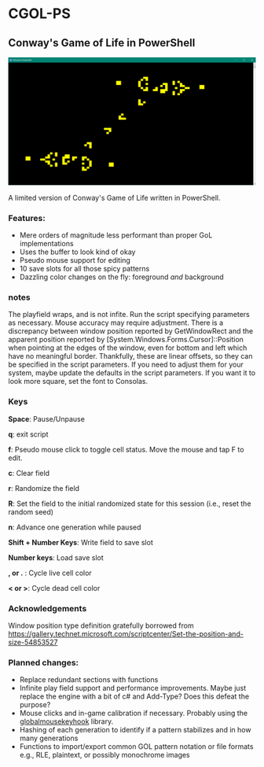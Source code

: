 # CGOL-PS
## Conway's Game of Life in PowerShell

![screen](/img/duelinggospergliderguns.png)

A limited version of Conway's Game of Life written in PowerShell.

### Features:
* Mere orders of magnitude less performant than proper GoL implementations
* Uses the buffer to look kind of okay
* Pseudo mouse support for editing
* 10 save slots for all those spicy patterns
* Dazzling color changes on the fly: foreground _and_ background

### notes
The playfield wraps, and is not infite. Run the script specifying parameters as necessary. Mouse accuracy may require adjustment. There is a discrepancy between window position reported by GetWindowRect and the apparent position reported by \[System.Windows.Forms.Cursor\]::Position when pointing at the edges of the window, even for bottom and left which have no meaningful border. Thankfully, these are linear offsets, so they can be specified in the script parameters. If you need to adjust them for your system, maybe update the defaults in the script parameters. If you want it to look more square, set the font to Consolas.

### Keys
**Space**: Pause/Unpause

**q**: exit script

**f**: Pseudo mouse click to toggle cell status. Move the mouse and tap F to edit. 

**c**: Clear field

**r**: Randomize the field

**R**: Set the field to the initial randomized state for this session (i.e., reset the random seed)

**n**: Advance one generation while paused

**Shift + Number Keys**: Write field to save slot 

**Number keys**: Load save slot

**, or .** : Cycle live cell color

**< or >**: Cycle dead cell color

### Acknowledgements
Window position type definition gratefully borrowed from https://gallery.technet.microsoft.com/scriptcenter/Set-the-position-and-size-54853527

### Planned changes:
* Replace redundant sections with functions
* Infinite play field support and performance improvements. Maybe just replace the engine with a bit of c# and Add-Type? Does this defeat the purpose?
* Mouse clicks and in-game calibration if necessary. Probably using the [globalmousekeyhook](http://github.com) library.
* Hashing of each generation to identify if a pattern stabilizes and in how many generations
* Functions to import/export common GOL pattern notation or file formats e.g., RLE, plaintext, or possibly monochrome images
